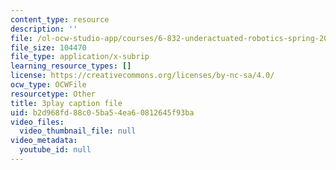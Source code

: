 ```yaml
---
content_type: resource
description: ''
file: /ol-ocw-studio-app/courses/6-832-underactuated-robotics-spring-2009/b2d968fd88c05ba54ea60812645f93ba_7nnFGxqRwNE.srt
file_size: 104470
file_type: application/x-subrip
learning_resource_types: []
license: https://creativecommons.org/licenses/by-nc-sa/4.0/
ocw_type: OCWFile
resourcetype: Other
title: 3play caption file
uid: b2d968fd-88c0-5ba5-4ea6-0812645f93ba
video_files:
  video_thumbnail_file: null
video_metadata:
  youtube_id: null
---
```

